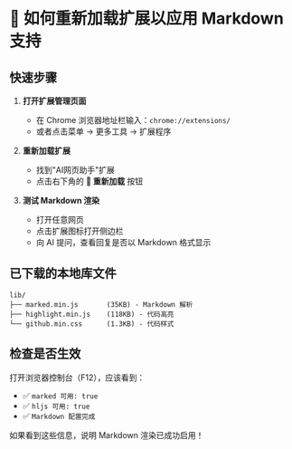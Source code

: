 # 🔧 如何重新加载扩展以应用 Markdown 支持

## 快速步骤

1. **打开扩展管理页面**
   - 在 Chrome 浏览器地址栏输入：`chrome://extensions/`
   - 或者点击菜单 → 更多工具 → 扩展程序

2. **重新加载扩展**
   - 找到"AI网页助手"扩展
   - 点击右下角的 **🔄 重新加载** 按钮

3. **测试 Markdown 渲染**
   - 打开任意网页
   - 点击扩展图标打开侧边栏
   - 向 AI 提问，查看回复是否以 Markdown 格式显示

## 已下载的本地库文件

```
lib/
├── marked.min.js       (35KB) - Markdown 解析
├── highlight.min.js    (118KB) - 代码高亮
└── github.min.css      (1.3KB) - 代码样式
```

## 检查是否生效

打开浏览器控制台（F12），应该看到：
- ✅ `marked 可用: true`
- ✅ `hljs 可用: true`
- ✅ `Markdown 配置完成`

如果看到这些信息，说明 Markdown 渲染已成功启用！
